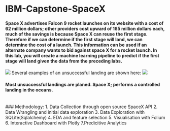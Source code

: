 # IBM-Capstone-SpaceX
#### Space X advertises Falcon 9 rocket launches on its website with a cost of 62 million dollars; other providers cost upward of 165 million dollars each, much of the savings is because Space X can reuse the first stage. Therefore if we can determine if the first stage will land, we can determine the cost of a launch. This information can be used if an alternate company wants to bid against space X for a rocket launch.   In this lab, you will create a machine learning pipeline  to predict if the first stage will land given the data from the preceding labs.

![](https://cf-courses-data.s3.us.cloud-object-storage.appdomain.cloud/IBMDeveloperSkillsNetwork-DS0701EN-SkillsNetwork/api/Images/landing_1.gif)
Several examples of an unsuccessful landing are shown here:
![](https://cf-courses-data.s3.us.cloud-object-storage.appdomain.cloud/IBMDeveloperSkillsNetwork-DS0701EN-SkillsNetwork/api/Images/crash.gif)
#### Most unsuccessful landings are planed. Space X; performs a controlled landing in the oceans.
<br>
### Methodology:
1. Data Collection through open source SpaceX API
2. Data Wrangling and initial data exploration
3. Data Exploration with SQLite(Sqlalchemy)
4. EDA and feature selection
5. Visualisation with Folium
6. Interactive Dashboard with Plotly
7.Predicitive Analytics
